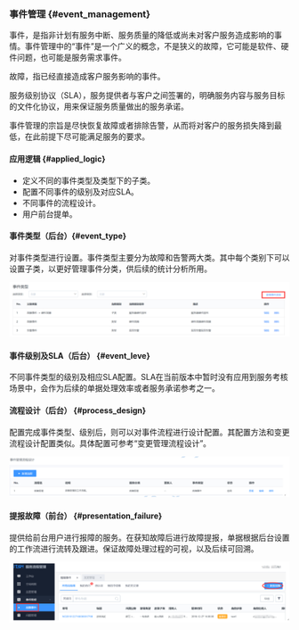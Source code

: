 ### 事件管理 {#event_management}

事件，是指非计划有服务中断、服务质量的降低或尚未对客户服务造成影响的事情。事件管理中的“事件”是一个广义的概念，不是狭义的故障，它可能是软件、硬件问题，也可能是服务需求事件。

故障，指已经直接造成客户服务影响的事件。

服务级别协议（SLA），服务提供者与客户之间签署的，明确服务内容与服务目标的文件化协议，用来保证服务质量做出的服务承诺。

事件管理的宗旨是尽快恢复故障或者排除告警，从而将对客户的服务损失降到最低，在此前提下尽可能满足服务的要求。

#### 应用逻辑 {#applied_logic}

- 定义不同的事件类型及类型下的子类。
- 配置不同事件的级别及对应SLA。
- 不同事件的流程设计。
- 用户前台提单。

#### 事件类型（后台）{#event_type}

对事件类型进行设置。事件类型主要分为故障和告警两大类。其中每个类别下可以设置子类，以更好管理事件分类，供后续的统计分析所用。

![](../pic/23.gif)

#### 事件级别及SLA（后台） {#event_leve}

不同事件类型的级别及相应SLA配置。SLA在当前版本中暂时没有应用到服务考核场景中，会作为后续的单据处理效率或者服务承诺参考之一。

#### 流程设计（后台） {#process_design}

配置完成事件类型、级别后，则可以对事件流程进行设计配置。其配置方法和变更流程设计配置类似。具体配置可参考“变更管理流程设计”。

![](../pic/24.gif)

#### 提报故障（前台） {#presentation_failure}

提供给前台用户进行报障的服务。在获知故障后进行故障提报，单据根据后台设置的工作流进行流转及跟进。保证故障处理过程的可视，以及后续可回溯。

![](../pic/25.gif)
